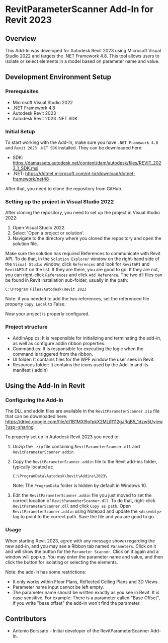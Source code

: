 
# RevitParameterScanner Add-In for Revit 2023

## Overview

This Add-In was developed for Autodesk Revit 2023 using Microsoft Visual Studio 2022 and targets the .NET Framework 4.8. This tool allows users to isolate or select elements in a model based on parameter name and value.

## Development Environment Setup

### Prerequisites

- Microsoft Visual Studio 2022
- .NET Framework 4.8
- Autodesk Revit 2023
- Autodesk Revit 2023 .NET SDK 

### Initial Setup

To start working with the Add-In, make sure you have `.NET Framework 4.8` and `Revit 2023 .NET SDK` installed. They can be downloaded here:
- SDK: https://damassets.autodesk.net/content/dam/autodesk/files/REVIT_2023_1_SDK.msi
- .NET: https://dotnet.microsoft.com/pt-br/download/dotnet-framework/net48

After that, you need to clone the repository from GitHub.

### Setting up the project in Visual Studio 2022

After cloning the repository, you need to set up the project in Visual Studio 2022:

1. Open Visual Studio 2022.
2. Select 'Open a project or solution'.
3. Navigate to the directory where you cloned the repository and open the solution file.

Make sure the solution has required References to communicate with Revit API. To do that, in the `Solution Explorer` window on the right-hand side of the `Visual Studio` window, click `References` and look for `RevitAPI` and `RevitAPIUI` on the list. If they are there, you are good to go. If they are not, you can right-click `References` and click `Add Reference`. The two dll files can be found in Revit installation sub-folder, usually in the path:

```
C:\Program Files\Autodesk\Revit 2023
```

Note: if you needed to add the two references, set the referenced file property `Copy Local` to False.

Now your project is properly configured.

### Project structure

- AddInApp.cs: It is responsible for initializing and terminating the add-in, as well as configure addin ribbon properties.
- Command.cs: It is responsible for executing the logic when the command is triggered from the ribbon.
- UI folder: It contains files for the WPF window the user sees in Revit.
- Resources folder: It contains the icons used by the Add-in and its manifest (.addin)

## Using the Add-In in Revit

### Configuring the Add-In

The DLL and addin files are available in the `RevitParameterScanner.zip` file that can be downloaded here: https://drive.google.com/file/d/1B1MXl9ofpkX2MLiR112gJRqB5_1dzw5t/view?usp=sharing

To properly set up in Autodesk Revit 2023 you need to:

1. Unzip the `.zip` file containing `RevitParameterScanner.dll` and `RevitParameterScanner.addin`.
2. Copy the `RevitParameterScanner.addin` file to the Revit add-ins folder, typically located at:
   
   ```
   C:\ProgramData\Autodesk\Revit\Addins\2023\
   ```
   
   Note: The `ProgramData` folder is hidden by default in Windows 10.
   
3. Edit the `RevitParameterScanner.addin` file you just moved to set the correct location of `RevitParameterScanner.dll`. To do that, right-click `RevitParameterScanner.dll` and click `Copy as path`. Open `RevitParameterScanner.addin` using Notepad and update the `<Assembly>` tag to point to the correct path. Save the file and you are good to go.

### Usage

When starting Revit 2023, agree with any message shown regarding the new add-in, and you may see a Ribbon tab named `Parameters`. Click on it and will show the button for the `Parameter Scanner`. Click on it again and a window will pop up. You may enter the parameter name and value, and then click the button for isolating or selecting the elements.

Note: the add-in has some restrictions:
- It only works within Floor Plans, Reflected Ceiling Plans and 3D Views.
- Parameter name input cannot be left empty.
- The parameter name should be written exactly as you see in Revit. It is case sensitive. For example: There is a parameter called "Base Offset", if you write "base offset" the add-in won't find the parameter.

## Contributors

- Antonio Borssato - Initial developer of the RevitParameterScanner Add-In.
